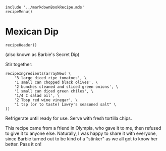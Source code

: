 ~~~ markdown-script
include '../markdownBookRecipe.mds'
recipeMenu()
~~~

# Mexican Dip

~~~ markdown-script
recipeHeader()
~~~

(also known as Barbie's Secret Dip)

Stir together:

~~~ markdown-script
recipeIngredients(arrayNew( \
    '3 large diced ripe tomatoes', \
    '1 small can chopped black olives', \
    '2 bunches cleaned and sliced green onions', \
    '1 small can diced green chiles', \
    '1/4 C salad oil', \
    '2 Tbsp red wine vinegar', \
    "1 tsp (or to taste) Lawry's seasoned salt" \
))
~~~

Refrigerate until ready for use. Serve with fresh tortilla chips.

This recipe came from a friend in Olympia, who gave it to me, then refused to give it to anyone
else. Naturally, I was happy to share it with everyone, since Barbie turned out to be kind of a
"stinker" as we all got to know her better. Pass it on!
